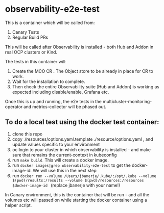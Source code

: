 # observability-e2e-test

This is a container which will be called from:
1. Canary Tests
1. Regular Build PRs

This will be called after Observability is installed - both Hub and Addon in real OCP clusters or Kind.

The tests in this container will:
1. Create the MCO CR . The Object store to be already in place for CR to work.
1. Wait for the installation to complete.
1. Then check the entire Observability suite (Hub and Addon) is working as expected including disable/enable, Grafana etc.

Once this is up and running, the e2e tests in the multicluster-monitoring-operator and metrics-collector will be phased out.

## To do a local test using the docker test container:
1. clone this repo
1. copy ./resources/options.yaml.template ./resource/options.yaml , and update values specific to your environment
1. oc login to your cluster in which observability is installed - and make sure that remains the current-context in kubeconfig
1. run `make build`. This will create a docker image. 
1. run `docker images|grep observability-e2e-test` to get the docker-image-id. We will use this in the next step
1. run `docker run --volume /Users/jbanerje/.kube/:/opt/.kube --volume $(pwd)/results:/results --volume $(pwd)/resources:/resources $docker-image-id ` (replace jbanerje with your name!)

In Canary environment, this is the container that will be run - and all the volumes etc will passed on while starting the docker container using a helper script.